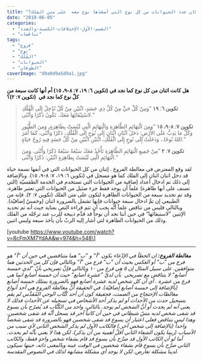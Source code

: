 ```yaml
---
title: "الإعتراض #٠٥١، كم كان عدد الحيوانات من كل نوع التي أصعَدَها نوح معه  على متن الفلك؟"
date: "2019-06-05"
categories: 
  - "القسم-الأول-الإختلافات-الكمية-والعدد"
  - "تناقضات"
tags: 
  - "فروع"
  - "نوح"
  - "الفُلْك"
  - "الحيوانات"
  - "الطوفان"
coverImage: "d9a0d9a5d9a1.jpg"
---
```


**هل كانت اثنان من كل نوع كما نجد في (تكوين ٦: ١٩، ٧: ٨-٩، ١٥) أم أنها كانت سبعة من كلّ نوع كما نجد في  (تكوين ٧: ٢)؟**

> **تكوين ٦**: **١٩** ”وَمِنْ كُلِّ حَيٍّ مِنْ كُلِّ ذِي جَسَدٍ، اثْنَيْنِ مِنْ كُلّ تُدْخِلُ إِلَى الْفُلْكِ لاسْتِبْقَائِهَا مَعَكَ. تَكُونُ ذَكَرًا وَأُنْثَى.“
> 
> **تكوين ٧**: **٨**\-**٩، ١٥** ”وَمِنَ الْبَهَائِمِ الطَّاهِرَةِ وَالْبَهَائِمِ الَّتِي لَيْسَتْ بِطَاهِرَةٍ، وَمِنَ الطُّيُورِ وَكُلِّ مَا يَدِبُّ عَلَى الأَرْضِ: دَخَلَ اثْنَانِ اثْنَانِ إِلَى نُوحٍ إِلَى الْفُلْكِ، ذَكَرًا وَأُنْثَى، كَمَا أَمَرَ اللهُ نُوحًا.، وَدَخَلَتْ إِلَى نُوحٍ إِلَى الْفُلْكِ، اثْنَيْنِ اثْنَيْنِ مِنْ كُلِّ جَسَدٍ فِيهِ رُوحُ حَيَاةٍ.“
> 
> **تكوين ٧**: **٢** ”مِنْ جَمِيعِ الْبَهَائِمِ الطَّاهِرَةِ تَأْخُذُ مَعَكَ سَبْعَةً سَبْعَةً ذَكَرًا وَأُنْثَى. وَمِنَ الْبَهَائِمِ الَّتِي لَيْسَتْ بِطَاهِرَةٍ اثْنَيْنِ: ذَكَرًا وَأُنْثَى.“

لقد وقع المعترض في مغالطة الفروع . إثنان من كل الحيوانات التي في أنفها نسمة حياة قد دخل اثنان اثنان إلى الفلك كما هو مسجل في (تكوين ٦: ١٩، ٧: ٨-٩، ١٥). وبالإضافة إلى ذلك تم ادخال أعداد إضافية من الحيوانات التي تستخدم في الخدمة الطقسيّة (التي تصنف على أنها طاهرة) علماً أن يوجد فقط جزء ضئيل من الحيوانات التي تعتبر طاهرة. وقد تم تحديد سبعة من الحيوانات الطاهرة لتكون على متن الفلك (تكوين ٧: ٢). فإنه من الطبيعي إن تمَّ ادخال سبعة حيوانات فإنها تشمل بالضرورة اثنان (وخمسٌ إضافيّة). وبالتالي فليس من تناقض علماً أنَّه يجب أن تتم قراءة النص بعناية حيث أنه تم تحديد الإثنين ”لاستبقائها“ في حين أننا نجد أن نوحاً قد قدَّم ذبيحة للرب عند ترجّله من الفلك وذلك من الحيوانات الطاهرة لتي أشار إليه الربّ بأن يأخذ سبعة وليس اثنين.

\[youtube https://www.youtube.com/watch?v=8cFmXM7YdAA&w=974&h=548\]

* * *

_**مغالطة الفروع:** ان الخطأ في الإدّعاء بكون ”أ“ و ”ب“ هما متناقضين في حين أن ”أ“ هو فرع من ”ب“ أو العكس بحيث أن ”ب“ فرع من ”أ“ وبالتالي فإن كل من الحدثين هما متوافقين. على سبيل المثال إن ٥ هي فرع من ١٠ وبالتالي فإنَّ تصريحي بأنّ ”لدي خمسة أصابع“ لا يتناقض مع تصريحي  بأن لديَّ ”عشرة أصابع“ حيث أن خمسة أصابع انما هي فرع من عشرة . أي أن كل شخص لديه عشرة أصابع فهو بالضرورة يمتلك خمسة أصابع (بالإضافة إلى خمسة أصابع إضافيّة). في الحقيقة أنَّ مغالطة الفروع هي أحد أنواع مغالطات الإحتجاج من الصمت، فحقيقة كون أن أحد كُتَّاب الوحي المُقدَّس لم يقم بتسجيل حدث من الأحداث أو لم يذكر أحد الأشخاص في تسجيله عن الأحداث فذلك لا يعني أنه لم يحدث أو أنَّ الشخص لم يوجد. بالتالي، واحد من الكُتَّاب قد يُصرّح بأن يسوع قد شفى شخص لديه مسّ شيطاني في حين أن كاتباً آخر قد يسجل أنَّه قد شفى شخصين. وهذا ليس بتناقض فعلى اعتبار أن يسوع قد شفى شخصين فهو بالضرورة قد شفى شخصاً واحداً (بالإضافة إلى شخص آخر.) فالكاتب الأول لم يذكر الشخص الثاني لأي سبب من الأسباب (ربما يكون الشفاء الثاني أقلّ أهمية من أن يذكر)، لكن هذا لا يعني بأنَّه لم يحدث. أما لو أن الكاتب الأول قد صرَّح بأن يسوع قد قام بشفاء شخص واحدٍ فقط، والكاتب الثاني صرَّح بأن يسوع قام بشفاء شخصين في الوقت عينه وبالمعنى ذاته، حينها سيكون لدينا مشكلة تعارض. لكن لا يوجد أي مشكلة مشابهة لذلك في النصوص المقدسة._
